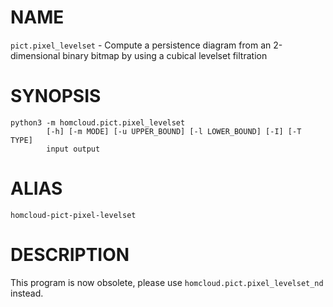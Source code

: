 # NAME

`pict.pixel_levelset` - Compute a persistence diagram from an 2-dimensional binary bitmap by using a cubical levelset filtration

# SYNOPSIS

    python3 -m homcloud.pict.pixel_levelset
            [-h] [-m MODE] [-u UPPER_BOUND] [-l LOWER_BOUND] [-I] [-T TYPE]
            input output

# ALIAS

    homcloud-pict-pixel-levelset

# DESCRIPTION

This program is now obsolete, please use `homcloud.pict.pixel_levelset_nd` instead.
